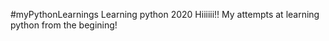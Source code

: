 #myPythonLearnings
Learning python 2020
Hiiiiii!! My attempts at learning python from the begining!
